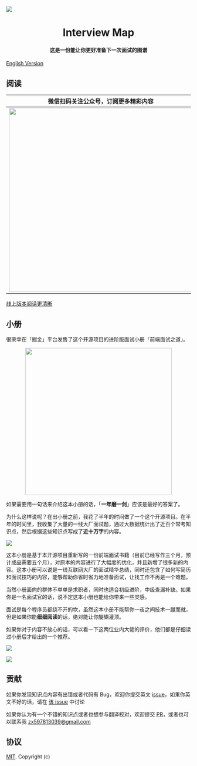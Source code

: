 <img align="center" src='./InterviewMap.png' />

<h1 align="center">
  Interview Map
</h1>

<h4 align="center">这是一份能让你更好准备下一次面试的图谱</h4>

[English Version](./README-EN.md)

## 阅读

| 微信扫码关注公众号，订阅更多精彩内容                                                                 | 加笔者微信进群与大厂大佬讨论技术                                                                    |
| ---------------------------------------------------------------------------------------------------- | --------------------------------------------------------------------------------------------------- |
| <img src="https://yck-1254263422.cos.ap-shanghai.myqcloud.com/20191220223702.jpeg" width="500px;" /> | <img src="https://yck-1254263422.cos.ap-shanghai.myqcloud.com/20191220224224.png" width="260px;" /> |

[线上版本阅读更清晰](https://yuchengkai.cn/docs/zh/)

## 小册

很荣幸在「掘金」平台发售了这个开源项目的进阶版面试小册「前端面试之道」。

<p align="center">
  <img src='https://user-gold-cdn.xitu.io/2018/12/25/167e354c41bbe3ef?w=750&h=1334&f=jpeg&s=110064' width='400' />
</p>

如果需要用一句话来介绍这本小册的话，「**一年磨一剑**」应该是最好的答案了。

为什么这样说呢？在出小册之前，我花了半年的时间做了一个这个开源项目。在半年的时间里，我收集了大量的一线大厂面试题，通过大数据统计出了近百个常考知识点，然后根据这些知识点写成了**近十万字**的内容。

![](https://yck-1254263422.cos.ap-shanghai.myqcloud.com/blog/2019-06-01-042717.png)

这本小册是基于本开源项目重新写的一份前端面试书籍（目前已经写作三个月，预计成品需要五个月），对原本的内容进行了大幅度的优化，并且新增了很多新的内容。这本小册可以说是一线互联网大厂的面试精华总结，同时还包含了如何写简历和面试技巧的内容，能够帮助你省时省力地准备面试，让找工作不再是一个难题。

当然小册面向的群体不单单是求职者，同时也适合初级进阶，中级查漏补缺。如果你是一名面试官的话，说不定这本小册也能给你带来一些灵感。

面试是每个程序员都绕不开的坎，虽然这本小册不能帮你一夜之间技术一蹴而就，但是如果你能**细细阅读**的话，绝对能让你醍醐灌顶。

如果你对于内容不放心的话，可以看一下这两位业内大佬的评价，他们都是仔细读过小册后才给出的一个推荐。

![](https://yck-1254263422.cos.ap-shanghai.myqcloud.com/blog/2019-06-01-042719.png)

![](https://yck-1254263422.cos.ap-shanghai.myqcloud.com/blog/2019-06-01-042722.png)

## 贡献

如果你发现知识点内容有出错或者代码有 Bug，欢迎你提交英文 [issue](https://github.com/InterviewMap/CS-Interview-Knowledge-Map/issues/new)，如果你英文不好的话，请在 [该 issue](https://github.com/InterviewMap/CS-Interview-Knowledge-Map/issues/18) 中讨论

如果你认为有一个不错的知识点或者也想参与翻译校对，欢迎提交 [PR](https://github.com/InterviewMap/CS-Interview-Knowledge-Map/pulls)，或者也可以联系我 <zx597813039@gmail.com>

## 协议

[MIT](LICENSE). Copyright (c)
